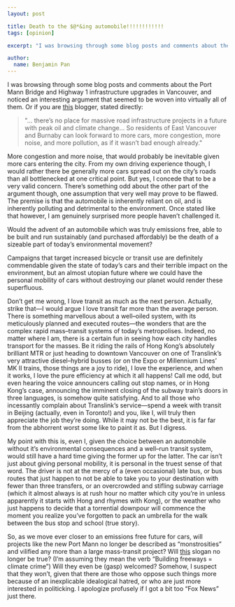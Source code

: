 ```yaml
---
layout: post

title: Death to the $@*&ing automobile!!!!!!!!!!!!
tags: [opinion]

excerpt: "I was browsing through some blog posts and comments about the Port Mann Bridge and Highway 1 infrastructure upgrades in Vancouver, and noticed an interesting argument that seemed to be woven into virtually all of them. I am genuinely surprised more people haven’t challenged it."

author:
  name: Benjamin Pan
---
```


I was browsing through some blog posts and comments about the Port Mann Bridge and Highway 1 infrastructure upgrades in Vancouver, and noticed an interesting argument that seemed to be woven into virtually all of them. Or if you are [this](http://www.2020vancouver.com/node/46) blogger, stated directly:

> "… there’s no place for massive road infrastructure projects in a future with peak oil and climate change… So residents of East Vancouver and Burnaby can look forward to more cars, more congestion, more noise, and more pollution, as if it wasn’t bad enough already."

More congestion and more noise, that would probably be inevitable given more cars entering the city. From my own driving experience though, I would rather there be generally more cars spread out on the city’s roads than all bottlenecked at one critical point. But yes, I concede that to be a very valid concern. There’s something odd about the other part of the argument though, one assumption that very well may prove to be flawed. The premise is that the automobile is inherently reliant on oil, and is inherently polluting and detrimental to the environment. Once stated like that however, I am genuinely surprised more people haven’t challenged it.

Would the advent of an automobile which was truly emissions free, able to be built and run sustainably (and purchased affordably) be the death of a sizeable part of today’s environmental movement?

Campaigns that target increased bicycle or transit use are definitely commendable given the state of today’s cars and their terrible impact on the environment, but an almost utopian future where we could have the personal mobility of cars without destroying our planet would render these superfluous.

Don’t get me wrong, I love transit as much as the next person. Actually, strike that—I would argue I love transit far more than the average person. There is something marvellous about a well–oiled system, with its meticulously planned and executed routes—the wonders that are the complex rapid mass–transit systems of today’s metropolises. Indeed, no matter where I am, there is a certain fun in seeing how each city handles transport for the masses. Be it riding the rails of Hong Kong’s absolutely brilliant MTR or just heading to downtown Vancouver on one of Translink’s very attractive diesel–hybrid busses (or on the Expo or Millennium Lines’ MK II trains, those things are a joy to ride), I love the experience, and when it works, I love the pure efficiency at which it all happens! Call me odd, but even hearing the voice announcers calling out stop names, or in Hong Kong’s case, announcing the imminent closing of the subway train’s doors in three languages, is somehow quite satisfying. And to all those who incessantly complain about Translink’s service—spend a week with transit in Beijing (actually, even in Toronto!) and you, like I, will truly then appreciate the job they’re doing. While it may not be the best, it is far far from the abhorrent worst some like to paint it as. But I digress.

My point with this is, even I, given the choice between an automobile without it’s environmental consequences and a well–run transit system, would still have a hard time giving the former up for the latter. The car isn’t just about giving personal mobility, it is personal in the truest sense of that word. The driver is not at the mercy of a (even occasional) late bus, or bus routes that just happen to not be able to take you to your destination with fewer than three transfers, or an overcrowded and stifling subway carriage (which it almost always is at rush hour no matter which city you’re in unless apparently it starts with Hong and rhymes with Kong), or the weather who just happens to decide that a torrential downpour will commence the moment you realize you’ve forgotten to pack an umbrella for the walk between the bus stop and school (true story).

So, as we move ever closer to an emissions free future for cars, will projects like the new Port Mann no longer be described as “monstrosities” and vilified any more than a large mass-transit project? Will [this](http://twitpic.com/2widej) slogan no longer be true? (I’m assuming they mean the verb “Building freeways = climate crime”) Will they even be (gasp) welcomed? Somehow, I suspect that they won’t, given that there are those who oppose such things more because of an inexplicable idealogical hatred, or who are just more interested in politicking. I apologize profusely if I got a bit too “Fox News” just there.